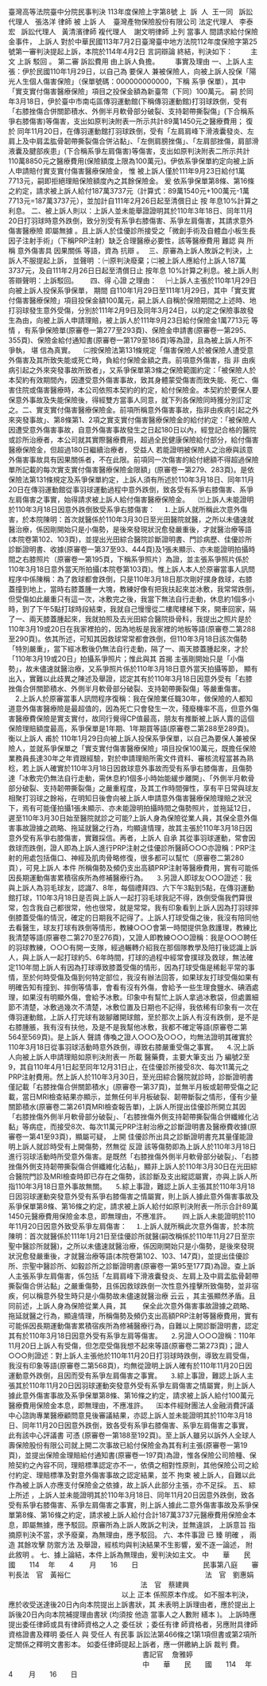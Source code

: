 臺灣高等法院臺中分院民事判決
113年度保險上字第8號
上  訴  人  王一同  
訴訟
代理人
  張洛洋
律師
被
上訴
人    臺灣產物保險股份有限公司
法定代理人
  李泰宏  
訴訟代理人
  黃清濱律師
複代理人    謝文明律師
上列
當事人
間請求給付保險金事件，
上訴人
對於中華民國113年7月2日臺灣臺中地方法院112年度保險字第25號第一審判決提起上訴，本院於114年4月2日
言詞辯論
終結，判決如下：
　　
主　文
上訴
駁回
。
第二審
訴訟費用
由上訴人負擔。
　　事實及理由
一、上訴人主張：伊於民國110年1月29日，以自己為
要保人
兼被保險人，向被上訴人投保「陽光人生個人傷害保險」（保單號碼：000000000000，下稱
系爭
保單），其中「實支實付傷害醫療保險」項目之投保金額為新臺幣（下同）100萬元。
嗣
於同年3月18日，伊於臺中市南屯區傳羽運動館(下稱傳羽運動館)打羽球跌倒，受有「右膝挫傷合併關節積水、外側半月軟骨部分破裂、支持韌帶撕裂傷」(下合稱系爭右膝傷害)等傷害，支出如原判決附表一所示共計89萬1450元之醫療費用；
復於
同年11月20日，在傳羽運動館打羽球跌倒，受有「左肩肩峰下滑液囊發炎、左肩上及中肩盂肱骨韌帶撕裂傷合併沾黏」、「左側肩膀挫傷」、「左肩部挫傷，肩部滑液囊及腱部疾患」(下合稱系爭左肩傷害)等傷害，支出如原判決附表二所示共計110萬8850元之醫療費用(保險額度上限為100萬元)。伊依系爭保單約定向被上訴人申請賠付實支實付傷害醫療保險金，
惟
被上訴人僅於111年9月23日給付1萬7713元，嗣即拒絕理賠保險額度內之其餘保險金。
爰
依系爭保單第8條、第16條之約定，請求被上訴人給付187萬3737元（計算式：89萬1540元+100萬元-1萬7713元=187萬3737元），並加計自111年2月26日起至清償日止
按
年息10%計算之利息。
二、被上訴人則以：上訴人並未能舉證證明其於110年3年18日、同年11月20日打羽球時意外跌倒，致分別受有系爭右膝傷害、系爭左肩傷害，其請求意外傷害醫療險
即屬無據
。且上訴人於佳優診所接受之「微創手術及自體血小板生長因子注射手術」（下稱PRP注射）缺乏合理醫療必要性，該等醫療費用
難認
與
所稱
意外傷害具
因果關係
等語，資為
抗辯
。　
三、原審為上訴人敗訴之判決，上訴人不服提起上訴，
並聲明
：㈠原判決廢棄；㈡被上訴人應給付上訴人187萬3737元，及自111年2月26日日起至清償日止
按年息
10%計算之利息。被上訴人則答辯聲明：上訴駁回。　　
四、得
心證
之理由：
　㈠上訴人主張於110年1月29日向被上訴人投保系爭保單，
期間
自110年1月29日至111年1月29日，其中「實支實付傷害醫療保險」項目投保金額100萬元，嗣上訴人自稱於保險期間之上述時、地打羽球發生意外受傷，分別於111年2月9日及同年3月24日，以約定之保險事故發生為由，向被上訴人申請理賠，被上訴人於111年9月23日給付保險金1萬7713元
等情
，有系爭保險單(原審卷一第277至293頁)、保險金申請書(原審卷一第295、355頁)、保險金給付通知書(原審卷一第179至186頁)等為證，且為被上訴人所不爭執，
堪
信為真實。
　㈡按保險法第131條規定「傷害保險人於被保險人遭受意外傷害及其所致失能或死亡時，負給付保險金額之責。前項意外傷害，指
非
由疾病引起之外來突發事故所致者」，又系爭保單第3條之保險範圍約定：「被保險人於本契約有效期間內，因遭受意外傷害事故，致其身體蒙受傷害而致失能、死亡、傷害住院或傷害醫療時，本公司依照本契約的約定，給付保險金。本契約於要保人要保意外事故及失能保險後，得經雙方當事人同意，就下列各保險同時獲分別訂定之。二、實支實付傷害醫療保險金。前項所稱意外傷害事故，指非由疾病引起之外來突發事故」、第8條第1、2項之實支實付傷害醫療保險金的給付約定：「被保險人因遭受意外傷害事故，自意外傷害事故發生之日起180日以內，經登記合格的醫院或診所治療者，本公司就其實際醫療費用，超過全民健康保險給付部分，給付傷害醫療保險金，但超過180日繼續治療者，
受益人
若能證明被保險人之治療與該意外傷害事故具有因果關係者，不在此限。前項同一次傷害的給付總額不得超過保險單所記載的每次實支實付傷害醫療保險金限額」(原審卷一第279、283頁)。是依保險法第131條規定及系爭保單約定，上訴人須有所述於110年3月18日、同年11月20日在傳羽運動館從事羽球運動過程中意外跌倒，致各受有系爭右膝傷害、系爭左肩傷害之事實，始得請求被上訴人給付傷害醫療保險金。
　㈢上訴人未能證明於110年3月18日因意外跌倒致受系爭右膝傷害：
　⒈上訴人就所稱此次意外傷害，於本院陳明：首次就醫係於110年3月30日至光田醫院就醫，之所以未儘速就醫治療，係因剛開始只是小傷勢，是後來發現狀況愈發嚴重後，才就醫治療等語(本院卷第102、103頁)，並提出光田綜合醫院診斷證明書、門診病歷、佳優診所診斷證明書、收據(原審卷一第37至93、444頁)及1張未顯示、亦未能證明拍攝時間之右膝照片（原審卷一第195頁，下稱系爭照片）為證，並主張系爭照片係於110年3月18日意外當天所拍攝(本院卷第103頁)。惟上訴人本人於原審當事人訊問程序中係陳稱：為了救球都會跌倒，只是110年3月18日那次剛好撲身救球，右膝蓋撞到地上，當時右膝蓋腫一大塊，教練好像有把我扶起來並冰敷，我常常跌倒，但受傷如此嚴重只有這一次，冰敷完之後，我當下無法自行走動，休息約1個多小時，到了下午5點打球時段結束，我就自己慢慢從二樓爬樓梯下來，開車回家，隔了一、兩天膝蓋腫起來，我就拍照及去光田綜合醫院掛骨科，我提出之照片是於110年3月19或20日在我家裡拍的，因為地板是我家裡的地板等語(原審卷二第288至290頁)。依其所述，可知其因救球常常都會跌倒，但110年3月18日該次傷勢「特別嚴重」，當下經冰敷後仍無法自行走動，隔了一、兩天膝蓋腫起來，才於「110年3月19或20日」拍攝系爭照片；惟此與其
首揭
主張剛開始只是「小傷勢」，故未儘速就醫治療，又系爭照片係於110年3月18日意外當天拍攝等節，
顯有
出入，實難以此歧異之陳述及舉證，認定其有於110年3月18日因意外受有「右膝挫傷合併關節積水、外側半月軟骨部分破裂、支持韌帶撕裂傷」等嚴重傷害。
　2.上訴人於原審當事人訊問程序復稱：我在保險業任職30年，做保險的人都知道意外傷害醫療險是最超值的，因為死亡只會發生一次，殘廢機率不高，但意外傷害醫療費保險是實支實付，故同行覺得CP值最高，朋友有推斷被上訴人賣的這個保險理賠額度最高，系爭保單是1年期、1年期買等語(原審卷二第288至289頁)。衡以上訴人
甫於
110年1月29日向被上訴人投保系爭保單，以自己為要保人兼被保險人，並就系爭保單之「實支實付傷害醫療保險」項目投保100萬元，既擔任保險業務員長達30年之年資跟經驗，對於申請理賠所需文件資料、審核流程當甚為熟稔，若上訴人確實於110年3月18日因救球意外事故而受有系爭右膝傷害，且傷勢達「冰敷完仍無法自行走動，需休息約1個多小時始能緩步離開」、「外側半月軟骨部分破裂、支持韌帶撕裂傷」之嚴重程度，及其工作時間彈性，享有平日常與球友相聚打羽球之餘裕，在明知日後會向被上訴人申請意外傷害醫療保險理賠之狀況下，焉有可能僅拍攝1張未顯示、亦未能證明拍攝時間之傷勢照片，並拖延12日，遲至110年3月30日始至醫院就診之可能?上訴人身為保險從業人員，其保全意外傷害事故證據之疏略、拖延就醫之行為，均顯違情理，故其主張於110年3月18日因意外受有系爭右膝傷害，實難採信。再者，上訴人
自承
其從事羽球運動，常會因救球而跌倒，證人即為上訴人進行PRP注射之佳優診所醫師○○○亦證稱：PRP注射的用處包括傷口、神經及肌肉骨略修復，很多都可以幫忙（原審卷二第280頁），可見上訴人
本件
所稱傷勢及頻仍支出高額PRP注射等醫療費用，實有可能係因長期運動傷害累積宿疾所為修補醫療行為。
　⒊另證人即球友○○○證述：我與上訴人為羽毛球友，認識7、8年，每個禮拜四、六下午3點到5點，在傳羽運動館打球，110年3月18日是否與上訴人一起打羽毛球我記不得，跌倒受傷我們算很常，包含我自己都很常，他也很常，就是常常。我有印象看到上訴人因為打羽球摔倒膝蓋受傷的情況，確定的日期我不記得了。上訴人打球受傷之後，我沒有陪同他去看醫生，球友打球有跌倒等情形，教練○○○會第一時間提供急救護理，教練比我清楚等語(原審卷二第270至276頁)，又證人即教練○○○證稱：我是○○○聘任的羽球教練，○○○有開一支隊，經過輾轉介紹我在那個隊教學及陪打後認識上訴人，與上訴人一起打球約5、6年時間，打球的過程中經常會撲球及救球，無法確定110年間上訴人有因為打球導致膝蓋受傷的情形，因為打球受傷是稀鬆平常的事情，至於何時受傷及傷到何特定部位，我沒有辦法回答，如果球友打球受傷如果有明確告知有撞到、摔倒等情事，會看有沒有外傷，會給予一些生理食鹽水、碘酒處理，如果沒有明顯外傷，會給予冰敷。印象中有幫忙上訴人拿過冰敷袋，但處置細節不清楚，冰敷過幾次不清楚，冰敷位置及日期也不記得，我依稀有印象有一次在傳羽運動館，上訴人打完球有跛腳離開球館，至於那次上訴人有沒有跌倒，是不是右膝腫脹，我有沒有扶他，及是不是我幫他冰敷，我都不確定等語(原審卷二第564至569頁)。是上訴人
聲請
傳喚之證人○○○及○○○，均無法證明其確實於110年3月18日從事羽球活動時意外跌倒，導致右膝嚴重受傷之事實。
　⒋況上訴人向被上訴人申請理賠如原判決附表一
所載
醫藥費，主要大筆支出
乃
編號2至9，其自110年4月1日起至同年12月31日止，在佳優診所接受8次、每次11萬元之PRP注射費用。然上訴人於110年3月30日，至光田綜合醫院就診時，診斷證明書僅記載「右膝挫傷合併關節積水」(原審卷一第37頁)，並無半月板或韌帶受傷之記載，當日MRI檢查結果亦顯示，並無任何半月板破裂、韌帶斷裂之情形，僅有少量關節積水(原審卷二第261頁MRI檢查報告單)，上訴人所提出佳優診所開立其因「右膝挫傷外側半月軟骨部分破裂」、「右膝挫傷外側支持韌帶撕裂傷合併纖維化沾黏」等病症，而接受8次、每次11萬元PRP注射治療之診斷證明書及醫療費收據(原審卷一第41至93頁)，顯屬可疑，
上開
佳優診所出具之診斷證明書充其量僅能證明上訴人就診時受有上開傷勢，然無從
反證
該等傷勢即為上訴人於110年3月18日進行羽球活動時所受意外傷害。是既然「右膝挫傷外側半月軟骨部分破裂」、「右膝挫傷外側支持韌帶撕裂傷合併纖維化沾黏」，顯非上訴人於110年3月30日在光田綜合醫院門診及MRI檢查時即已存在之傷勢，該診斷及支出縱認屬實，亦與上訴人所指110年3月18日意外事故無關。
　⒌綜上事證，難認上訴人主張其於110年3月18日因羽球運動突發意外受有系爭右膝傷害之情屬實，則上訴人據此意外傷害事故及系爭保單第8條、第16條之約定，請求被上訴人給付如原判決附表一所示合計89萬1450元醫療費用保險金本息，即無理由，不應准許。　
　㈣上訴人未能證明於110年11月20日因意外致受系爭左肩傷害：
　⒈上訴人就所稱此次意外傷害，於本院陳明：首次就醫係於111年1月21日至佳優診所就醫(嗣改稱係於110年11月27日至宗聖中醫診所就醫)，之所以未儘速就醫治療，係因剛開始只是小傷勢，是後來發現狀況愈發嚴重後，才就醫治療等語(本院卷第102、103、147頁)，並提出佳優診所、宗聖中醫診所、如毅診所之診斷證明書(原審卷一第95至177頁)為證。查上訴人主張系爭左肩傷害，係包括「左肩肩峰下滑液囊發炎、左肩上及中肩盂肱骨韌帶撕裂傷合併沾黏」之嚴重傷勢，且係因救球跌倒一次性意外撞擊所致傷勢，並非宿疾，何以稱意外發生時只是小傷勢故未儘速就醫治療
云云
，其主張顯然矛盾。且同前述，上訴人身為保險從業人員，其
　　保全此次意外傷害事故證據之疏略、拖延就醫之行為，顯違情理，所稱傷勢及頻仍支出高額PRP注射等醫療費用，實有可能係因長期運動傷害累積宿疾所為修補醫療行為，自難以上開診斷證明書，認定其有於110年3月18日因意外受有系爭左肩等傷害。
　⒉另證人○○○證稱：110年11月20日上訴人有受傷，但怎麼受傷我想不起來等語(原審卷二第273頁)；證人○○○則證述：對上訴人主張他於110年11月20日打羽球時跌倒，導致左肩受傷，我沒有印象等語(原審卷二第568頁)，均無從證明上訴人確有於110年11月20日因運動意外跌倒，且因而受有系爭左肩傷害之事實。
　⒊綜上事證，難認上訴人主張其於110年11月20日因羽球運動突發意外受有系爭左肩傷害之情屬實，則上訴人據此意外傷害事故及系爭保單第8條、第16條之約定，請求被上訴人給付100萬元醫療費用保險金本息，即無理由，不應准許。
　㈤本件經財團法人金融消費評議中心諮詢專業醫療顧問意見後審議結果，亦認上訴人並未能證明其於110年3月18日、同年11月20日因意外跌倒，致各受有系爭右膝傷害、系爭左肩傷害之事實，此有該中心評議書
可憑
(原審卷一第188至192頁)。至上訴人雖另以訴外人全球人壽保險股份有限公司就上開二次事故已給付保險金為其有利主張(原審卷一第19頁)，並提出保險金理賠給付通知書(原審卷一197頁)為證，惟各保險公司險種、保險契約之內容不同，理賠標準認定亦不一，依債之相對性原則，其他保險公司之給付約定、理賠標準及對意外傷害事故之認定結果，並不
拘束
被上訴人，自難以此作為被上訴人亦應支付保險金之依據，故上訴人此部分主張，亦不足採。
五、
綜上所述
，上訴人並未能證明其於110年3月18日、同年11月20日因意外跌倒，致各受有系爭右膝傷害、系爭左肩傷害之事實，則上訴人據此二意外傷害事故及系爭保單第8條、第16條之約定，請求被上訴人給付合計187萬3737元醫療費用保險金本息，即屬無據，應予駁回。原審所為上訴人敗訴之判決，並無違誤，
上訴意旨
指摘原判決不當，求予廢棄，為無理由，應予駁回。
六、本件事證
已
臻
明確
，
兩造
其餘攻擊
防禦方法
及舉證，經核均與判決結果不生影響，爰不逐一論述，
附此敘明
。
七、據上論結，本件上訴為無理由，爰判決如主文。
中　　華　　民　　國　　114 　年　　4 　　月　　16　　日
　　　　　　　　　民事第八庭　　審判長法　官　黃裕仁
　　　　　　　　　　　　　　　　　　　法　官　劉惠娟
　　　　　　　　　　　　　　　　　　　法　官　蔡建興
　　　　　　　　　　　　　　　　
以上
正本
係照原本作成。
如不服本判決，應於收受送達後20日內向本院提出上訴書狀，其
未表明上訴理由者，應於提出上訴後20日內向本院補提理由書狀
(均須按
他造
當事人之人數附
繕本
)。
上訴時應提出委任律師或具有律師資格之人之
委任狀
；委任有律
師資格者，另應附具律師資格證書及釋明
委任人
與
受任人
有民事
訴訟法第466條之1第1項但書或第2項所定關係之釋明文書影本。
如委任律師提起上訴者，應一併繳納上訴
裁判
費。
　　　　　　　　　　　　　　　　　　　
書記官
　詹雅婷 
　　　　　　　　　　　　　　　　　　　
中　　華　　民　　國　　114 　年　　4 　　月　　16　　日